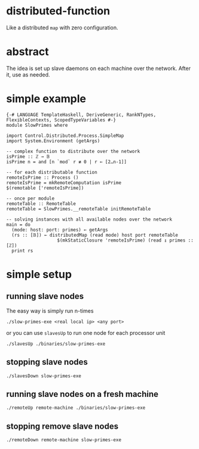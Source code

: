 # distributed-function

Like a distributed `map` with zero configuration.

# abstract

The idea is set up slave daemons on each machine over the network. After it, use as needed.

# simple example

    {-# LANGUAGE TemplateHaskell, DeriveGeneric, RankNTypes, FlexibleContexts, ScopedTypeVariables #-}
    module SlowPrimes where

    import Control.Distributed.Process.SimpleMap
    import System.Environment (getArgs)

    -- complex function to distribute over the network
    isPrime :: ℤ → 𝔹
    isPrime n = and [n `mod` r ≢ 0 | r ← [2…n-1]]

    -- for each distributable function
    remoteIsPrime :: Process ()
    remoteIsPrime = mkRemoteComputation isPrime
    $(remotable ['remoteIsPrime])

    -- once per module
    remoteTable :: RemoteTable
    remoteTable = SlowPrimes.__remoteTable initRemoteTable

    -- solving instances with all available nodes over the network
    main = do
      (mode: host: port: primes) ← getArgs
      (rs :: [𝔹]) ← distributedMap (read mode) host port remoteTable
                       $(mkStaticClosure 'remoteIsPrime) (read ↥ primes :: [ℤ])
      print rs

# simple setup

## running slave nodes

The easy way is simply run n-times

    ./slow-primes-exe <real local ip> <any port>

or you can use `slavesUp` to run one node for each processor unit

    ./slavesUp ./binaries/slow-primes-exe

## stopping slave nodes

    ./slavesDown slow-primes-exe

## running slave nodes on a fresh machine

    ./remoteUp remote-machine ./binaries/slow-primes-exe

## stopping remove slave nodes

    ./remoteDown remote-machine slow-primes-exe
